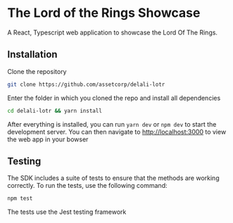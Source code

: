 # The Lord of the Rings Showcase

A React, Typescript web application to showcase the Lord Of The Rings.

## Installation

Clone the repository

```bash
git clone https://github.com/assetcorp/delali-lotr
```

Enter the folder in which you cloned the repo and install all dependencies

```bash
cd delali-lotr && yarn install
```

After everything is installed, you can run `yarn dev` or `npm dev` to start the development server.
You can then navigate to <http://localhost:3000> to view the web app in your bowser

## Testing

The SDK includes a suite of tests to ensure that the methods are working correctly. To run the tests, use the following command:

```bash
npm test
```

The tests use the Jest testing framework
